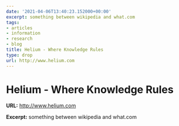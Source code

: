 ```yaml
---
date: '2021-04-06T13:40:23.152000+00:00'
excerpt: something between wikipedia and what.com
tags:
- articles
- information
- research
- blog
title: Helium - Where Knowledge Rules
type: drop
url: http://www.helium.com
---
```


# Helium - Where Knowledge Rules

**URL:** http://www.helium.com

**Excerpt:** something between wikipedia and what.com
